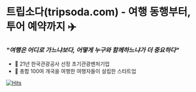 # 트립소다(tripsoda.com) - 여행 동행부터, 투어 예약까지 ✈️
### _"여행은 어디로 가느냐보다, 어떻게 누구와 함께하느냐가 더 중요하다"_    


- 🔭 21년 한국관광공사 선정 초기관광벤처기업
- 👯 총합 100여 개국을 여행한 여행자들이 설립한 스타트업  

[![Hits](https://hits.seeyoufarm.com/api/count/incr/badge.svg?url=https%3A%2F%2Fgithub.com%2Ftripsoda%2Ftripsoda&count_bg=%2379C83D&title_bg=%23555555&icon=&icon_color=%23E7E7E7&title=hits&edge_flat=false)](https://hits.seeyoufarm.com)

